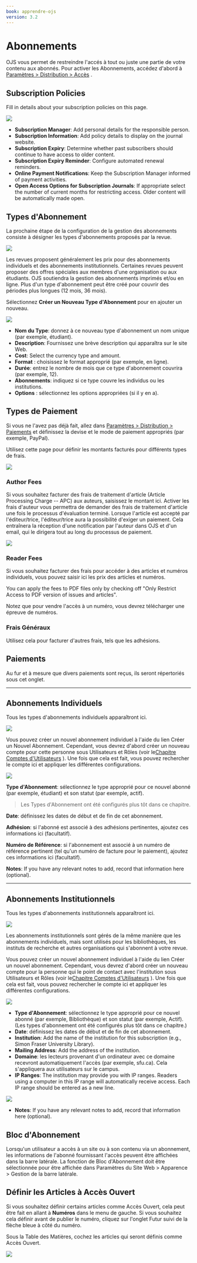 ```yaml
---
book: apprendre-ojs
version: 3.2
---
```


# Abonnements

OJS vous permet de restreindre l'accés à tout ou juste une partie de votre contenu aux abonnés. Pour activer les Abonnements, accédez d'abord à [Paramètres > Distribution > Accès](./distribution_settings.md) .

## Subscription Policies

Fill in details about your subscription policies on this page.

![](./assets/learning-ojs3.1-jm-subscriptions-policies.png)

- **Subscription Manager**: Add personal details for the responsible person.
- **Subscription Information**: Add policy details to display on the journal website.
- **Subscription Expiry**: Determine whether past subscribers should continue to have access to older content.
- **Subscription Expiry Reminder**: Configure automated renewal reminders.
- **Online Payment Notifications**: Keep the Subscription Manager informed of payment activities.
- **Open Access Options for Subscription Journals**: If appropriate select the number of current months for restricting access. Older content will be automatically made open.

## Types d'Abonnement

La prochaine étape de la configuration de la gestion des abonnements consiste à désigner les types d'abonnements proposés par la revue.

![](./assets/learning-ojs3.1-jm-subscriptions-types.png)

Les revues proposent généralement les prix pour des abonnements individuels et des abonnements institutionnels. Certaines revues peuvent proposer des offres spéciales aux membres d'une organisation ou aux étudiants. OJS soutiendra la gestion des abonnements imprimés et/ou en ligne. Plus d'un type d'abonnement peut être créé pour couvrir des périodes plus longues (12 mois, 36 mois).

Sélectionnez **Créer un Nouveau Type d'Abonnement** pour en ajouter un nouveau.

![](./assets/learning-ojs3.1-jm-subscriptions-types-create.png)

- **Nom du Type**: donnez à ce nouveau type d'abonnement un nom unique (par exemple, étudiant).
- **Description**: Fournissez une brève description qui apparaîtra sur le site Web.
- **Cost**: Select the currency type and amount.
- **Format** : choisissez le format approprié (par exemple, en ligne).
- **Durée**: entrez le nombre de mois que ce type d'abonnement couvrira (par exemple, 12).
- **Abonnements**: indiquez si ce type couvre les individus ou les institutions.
- **Options** : sélectionnez les options appropriées (si il y en a).

## Types de Paiement

Si vous ne l'avez pas déjà fait, allez dans [Paramètres > Distribution > Paiements](./distribution_settings.md) et définissez la devise et le mode de paiement appropriés (par exemple, PayPal).

Utilisez cette page pour définir les montants facturés pour différents types de frais.

![](./assets/learning-ojs3.1-jm-subscriptions-paytypes.png)

### Author Fees

Si vous souhaitez facturer des frais de traitement d'article (Article Processing Charge -- APC) aux auteurs, saisissez le montant ici. Activer les frais d'auteur vous permettra de demander des frais de traitement d'article une fois le processus d'évaluation terminé. Lorsque l'article est accepté par l'éditeur/trice, l'éditeur/trice aura la possibilité d'exiger un paiement. Cela entraînera la réception d'une notification par l'auteur dans OJS et d'un email, qui le dirigera tout au long du processus de paiement.

![](./assets/learning-ojs3.1-jm-subscriptions-authorfees.png)

### Reader Fees

Si vous souhaitez facturer des frais pour accéder à des articles et numéros individuels, vous pouvez saisir ici les prix des articles et numéros.

You can apply the fees to PDF files only by checking off "Only Restrict Access to PDF version of issues and articles".

Notez que pour vendre l'accès à un numéro, vous devrez télécharger une épreuve de numéros.

### Frais Généraux

Utilisez cela pour facturer d'autres frais, tels que les adhésions.

## Paiements

Au fur et à mesure que divers paiements sont reçus, ils seront répertoriés sous cet onglet.

<hr>

## Abonnements Individuels

Tous les types d'abonnements individuels apparaîtront ici.

![](./assets/learning-ojs3.1-jm-subscriptions-indiv.png)

Vous pouvez créer un nouvel abonnement individuel à l'aide du lien Créer un Nouvel Abonnement. Cependant, vous devrez d'abord créer un nouveau compte pour cette personne sous Utilisateurs et Rôles (voir le[Chapitre Comptes d'Utilisateurs](/learning-ojs/en/user-accounts) ). Une fois que cela est fait, vous pouvez rechercher le compte ici et appliquer les différentes configurations.

![](./assets/learning-ojs3.1-jm-subscriptions-indiv-create.png)

**Type d'Abonnement**: sélectionnez le type approprié pour ce nouvel abonné (par exemple, étudiant) et son statut (par exemple, actif).

> Les Types d'Abonnement ont été configurés plus tôt dans ce chapitre.

**Date**: définissez les dates de début et de fin de cet abonnement.

**Adhésion**: si l'abonné est associé à des adhésions pertinentes, ajoutez ces informations ici (facultatif).

**Numéro de Référence**: si l'abonnement est associé à un numéro de référence pertinent (tel qu'un numéro de facture pour le paiement), ajoutez ces informations ici (facultatif).

**Notes**: If you have any relevant notes to add, record that information here (optional).

<hr>

## Abonnements Institutionnels

Tous les types d'abonnements institutionnels apparaîtront ici.

![](./assets/learning-ojs3.1-jm-subscriptions-instit.png)

Les abonnements institutionnels sont gérés de la même manière que les abonnements individuels, mais sont utilisés pour les bibliothèques, les instituts de recherche et autres organisations qui s'abonnent à votre revue.

Vous pouvez créer un nouvel abonnement individuel à l'aide du lien Créer un nouvel abonnement. Cependant, vous devrez d'abord créer un nouveau compte pour la personne qui le point de contact avec l'institution sous Utilisateurs et Rôles (voir le[Chapitre Comptes d'Utilisateurs](/learning-ojs/en/user-accounts) ). Une fois que cela est fait, vous pouvez rechercher le compte ici et appliquer les différentes configurations.

![](./assets/learning-ojs3.1-jm-subscriptions-instit-create.png)

- **Type d'Abonnement**: sélectionnez le type approprié pour ce nouvel abonné (par exemple, Bibliothèque) et son statut (par exemple, Actif). (Les types d'abonnement ont été configurés plus tôt dans ce chapitre.)
- **Date**: définissez les dates de début et de fin de cet abonnement.
- **Institution**: Add the name of the institution for this subscription (e.g., Simon Fraser University Library).
- **Mailing Address**: Add the address of the institution.
- **Domaine**: les lecteurs provenant d'un ordinateur avec ce domaine recevront automatiquement l'accès (par exemple, sfu.ca). Cela s'appliquera aux utilisateurs sur le campus.
- **IP Ranges**: The institution may provide you with IP ranges. Readers using a computer in this IP range will automatically receive access. Each IP range should be entered as a new line.

![](./assets/learning-ojs3.2-jm-subscriptions-instit-IP.png)

- **Notes**: If you have any relevant notes to add, record that information here (optional).

## Bloc d'Abonnement

Lorsqu'un utilisateur a accès à un site ou à son contenu via un abonnement, les informations de l'abonné fournissant l'accès peuvent être affichées dans la barre latérale. La fonction de Bloc d'Abonnement doit être sélectionnée pour être affichée dans Paramètres du Site Web > Apparence > Gestion de la barre latérale.

## Définir les Articles à Accès Ouvert

Si vous souhaitez définir certains articles comme Accès Ouvert, cela peut être fait en allant à **Numéros** dans le menu de gauche. Si vous souhaitez cela définir avant de publier le numéro, cliquez sur l'onglet Futur suivi de la flèche bleue à côté du numéro.

Sous la Table des Matières, cochez les articles qui seront définis comme Accès Ouvert.

![](./assets/learning-ojs3.2-jm-subscriptions-single-article.png)
